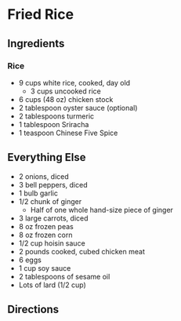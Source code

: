 # Fried Rice

## Ingredients

### Rice

- 9 cups white rice, cooked, day old
    - 3 cups uncooked rice
- 6 cups (48 oz) chicken stock
- 2 tablespoon oyster sauce (optional)
- 2 tablespoons turmeric
- 1 tablespoon Sriracha
- 1 teaspoon Chinese Five Spice

## Everything Else

- 2 onions, diced
- 3 bell peppers, diced
- 1 bulb garlic
- 1/2 chunk of ginger
    - Half of one whole hand-size piece of ginger
- 3 large carrots, diced
- 8 oz frozen peas
- 8 oz frozen corn
- 1/2 cup hoisin sauce
- 2 pounds cooked, cubed chicken meat
- 6 eggs
- 1 cup soy sauce
- 2 tablespoons of sesame oil
- Lots of lard (1/2 cup)

## Directions


